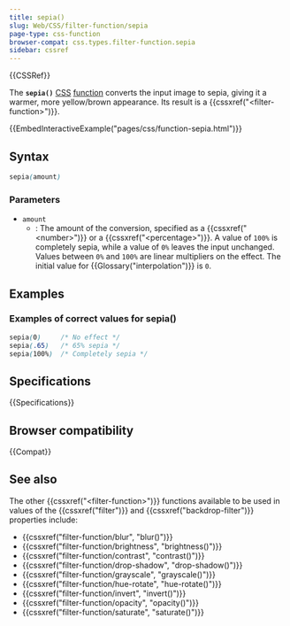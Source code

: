 ```yaml
---
title: sepia()
slug: Web/CSS/filter-function/sepia
page-type: css-function
browser-compat: css.types.filter-function.sepia
sidebar: cssref
---
```


{{CSSRef}}

The **`sepia()`** [CSS](/en-US/docs/Web/CSS) [function](/en-US/docs/Web/CSS/CSS_Functions) converts the input image to sepia, giving it a warmer, more yellow/brown appearance. Its result is a {{cssxref("&lt;filter-function&gt;")}}.

{{EmbedInteractiveExample("pages/css/function-sepia.html")}}

## Syntax

```css
sepia(amount)
```

### Parameters

- `amount`
  - : The amount of the conversion, specified as a {{cssxref("&lt;number&gt;")}} or a {{cssxref("&lt;percentage&gt;")}}. A value of `100%` is completely sepia, while a value of `0%` leaves the input unchanged. Values between `0%` and `100%` are linear multipliers on the effect. The initial value for {{Glossary("interpolation")}} is `0`.

## Examples

### Examples of correct values for sepia()

```css
sepia(0)     /* No effect */
sepia(.65)   /* 65% sepia */
sepia(100%)  /* Completely sepia */
```

## Specifications

{{Specifications}}

## Browser compatibility

{{Compat}}

## See also

The other {{cssxref("&lt;filter-function&gt;")}} functions available to be used in values of the {{cssxref("filter")}} and {{cssxref("backdrop-filter")}} properties include:

- {{cssxref("filter-function/blur", "blur()")}}
- {{cssxref("filter-function/brightness", "brightness()")}}
- {{cssxref("filter-function/contrast", "contrast()")}}
- {{cssxref("filter-function/drop-shadow", "drop-shadow()")}}
- {{cssxref("filter-function/grayscale", "grayscale()")}}
- {{cssxref("filter-function/hue-rotate", "hue-rotate()")}}
- {{cssxref("filter-function/invert", "invert()")}}
- {{cssxref("filter-function/opacity", "opacity()")}}
- {{cssxref("filter-function/saturate", "saturate()")}}
